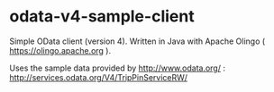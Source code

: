 # odata-v4-sample-client
Simple OData client (version 4).
Written in Java with Apache Olingo ( https://olingo.apache.org ).

Uses the sample data provided by http://www.odata.org/ :
http://services.odata.org/V4/TripPinServiceRW/
